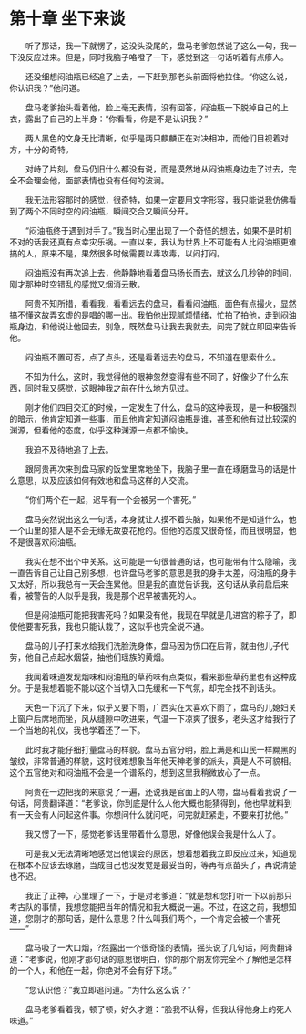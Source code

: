 # 第十章 坐下来谈


　　听了那话，我一下就愣了，这没头没尾的，盘马老爹忽然说了这么一句，我一下没反应过来。但是，同时我脑子咯噔了一下，感觉到这一句话听着有点瘆人。

　　还没细想闷油瓶已经追了上去，一下赶到那老头前面将他拉住。“你这么说，你认识我？”他问道。

　　盘马老爹抬头看着他，脸上毫无表情，没有回答，闷油瓶一下脱掉自己的上衣，露出了自己的上半身：“你看看，你是不是认识我？”

　　两人黑色的文身无比清晰，似乎是两只麒麟正在对决相冲，而他们目视着对方，十分的奇特。

　　对峙了片刻，盘马仍旧什么都没有说，而是漠然地从闷油瓶身边走了过去，完全不会理会他，面部表情也没有任何的波澜。

　　我无法形容那时的感觉，很奇特，如果一定要用文字形容，我只能说我仿佛看到了两个不同时空的闷油瓶，瞬间交合又瞬间分开。

　　“闷油瓶终于遇到对手了。”我当时心里出现了一个奇怪的想法，如果不是时机不对的话我还真有点幸灾乐祸。一直以来，我认为世界上不可能有人比闷油瓶更难搞的人，原来不是，果然很多时候需要以毒攻毒，以闷打闷。

　　闷油瓶没有再次追上去，他静静地看着盘马扬长而去，就这么几秒钟的时间，刚才那种时空错乱的感觉又烟消云散。

　　阿贵不知所措，看看我，看看远去的盘马，看看闷油瓶，面色有点撮火，显然搞不懂这故弄玄虚的是唱的哪一出。我怕他出现腻烦情绪，忙拍了拍他，走到闷油瓶身边，和他说让他回去，别急，既然盘马让我去我就去，问完了就立即回来告诉他。

　　闷油瓶不置可否，点了点头，还是看着远去的盘马，不知道在思索什么。

　　不知为什么，这时，我觉得他的眼神忽然变得有些不同了，好像少了什么东西，同时我又感觉，这眼神我之前在什么地方见过。

　　刚才他们四目交汇的时候，一定发生了什么，盘马的这种表现，是一种极强烈的暗示，他肯定知道一些事，而且他肯定知道闷油瓶是谁，甚至和他有过比较深的渊源，但看他的态度，似乎这种渊源一点都不愉快。

　　我迫不及待地追了上去。

　　跟阿贵再次来到盘马家的饭堂里席地坐下，我脑子里一直在琢磨盘马的话是什么意思，以及应该如何有效地和盘马这样的人交流。

　　“你们两个在一起，迟早有一个会被另一个害死。”

　　盘马突然说出这么一句话，本身就让人摸不着头脑，如果他不是知道什么，他一个山里的猎人是不会无缘无故耍花枪的。但他的态度又很奇怪，而且很明显，他不是很喜欢闷油瓶。

　　我实在想不出个中关系。这可能是一句很普通的话，也可能带有什么隐喻，我一直告诉自己让自己别多想，也许盘马老爹的意思是我的身手太差，闷油瓶的身手又太好，所以我总有一天会连累他。但是我的直觉告诉我，这句话从承前启后来看，被警告的人似乎是我，我是那个迟早被害死的人。

　　但是闷油瓶可能把我害死吗？如果没有他，我现在早就是几进宫的粽子了，即使他要害死我，我也只能认栽了，这似乎也完全说不通。

　　盘马的儿子打来水给我们洗脸洗身体，盘马因为伤口在后背，就由他儿子代劳，他自己点起水烟袋，抽他们瑶族的黄烟。

　　我闻着味道发现烟味和闷油瓶的草药味有点类似，看来那些草药里也有这种成分。于是我想着能不能以这个当切入口先缓和一下气氛，却完全找不到话头。

　　天色一下沉了下来，似乎又要下雨，广西实在太喜欢下雨了，盘马的儿媳妇关上窗户后席地而坐，风从缝隙中吹进来，气温一下凉爽了很多，老头这才给我行了一个当地的礼仪，我也学着还了一下。

　　此时我才能仔细打量盘马的样貌。盘马五官分明，脸上满是和山民一样黝黑的皱纹，非常普通的样貌，这时很难想象当年他天神老爹的派头，真是人不可貌相。这个五官绝对和闷油瓶不会是一个谱系的，想到这里我稍微放心了一点。

　　阿贵在一边把我的来意说了一遍，还说我是官面上的人物，盘马看着我说了一句话，阿贵翻译道：“老爹说，你到底是什么人他大概也能猜得到，他也早就料到有一天会有人问起这件事。你想问什么就问吧，问完就赶紧走，不要来打扰他。”

　　我又愣了一下，感觉老爹话里带着什么意思，好像他误会我是什么人了。

　　可是我又无法清晰地感觉出他误会的原因，想着想着我立即反应过来，知道现在根本不应该去琢磨，当成自己也没发觉是最妥当的，等再有点苗头了，再说清楚也不迟。

　　我正了正神，心里理了一下，于是对老爹道：“就是想和您打听一下以前那只考古队的事情，我想您能把当年的情况和我大概说一遍。不过，在这之前，我想知道，您刚才的那句话，是什么意思？什么叫我们两个，一个肯定会被一个害死——”

　　盘马吸了一大口烟，?然露出一个很奇怪的表情，摇头说了几句话，阿贵翻译道：“老爹说，他刚才那句话的意思很明白，你的那个朋友你完全不了解他是怎样的一个人，和他在一起，你绝对不会有好下场。”

　　“您认识他？”我立即追问道。“为什么这么说？”

　　盘马老爹看着我，顿了顿，好久才道：“脸我不认得，但我认得他身上的死人味道。” 

